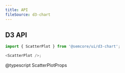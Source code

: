 ```yaml
---
title: API
fileSource: d3-chart
---
```


## D3 API

```js
import { ScatterPlot } from '@semcore/ui/d3-chart';

<ScatterPlot />;
```

@typescript ScatterPlotProps
